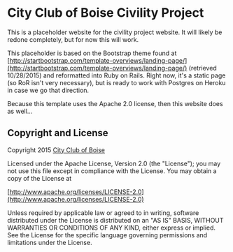 # City Club of Boise Civility Project

This is a placeholder website for the civility project website.  It will likely be redone completely, but for now this will work.

This placeholder is based on the Bootstrap theme found at [http://startbootstrap.com/template-overviews/landing-page/](http://startbootstrap.com/template-overviews/landing-page/) (retrieved 10/28/2015) and reformatted into Ruby on Rails.  Right now, it's a static page (so RoR isn't very necessary), but is ready to work with Postgres on Heroku in case we go that direction.

Because this template uses the Apache 2.0 license, then this website does as well...

## Copyright and License
Copyright 2015 [City Club of Boise](http://www.cityclubofboise.org/)

Licensed under the Apache License, Version 2.0 (the "License"); you may not use this file except in compliance with the License. You may obtain a copy of the License at

[http://www.apache.org/licenses/LICENSE-2.0](http://www.apache.org/licenses/LICENSE-2.0)

Unless required by applicable law or agreed to in writing, software distributed under the License is distributed on an "AS IS" BASIS, WITHOUT WARRANTIES OR CONDITIONS OF ANY KIND, either express or implied. See the License for the specific language governing permissions and limitations under the License.
